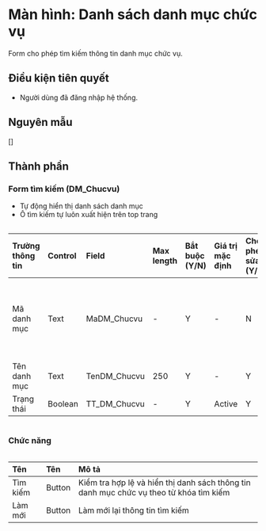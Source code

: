 # Màn hình: Danh sách danh mục chức vụ
Form cho phép tìm kiếm thông tin danh mục chức vụ.

## Điều kiện tiên quyết
- Người dùng đã đăng nhập hệ thống.

## Nguyên mẫu
[]

## Thành phần

### Form tìm kiếm (DM_Chucvu)
- Tự động hiển thị danh sách danh mục 
- Ô tìm kiếm tự luôn xuất hiện trên top trang

<div style="overflow-x:auto">

| Trường thông tin | Control  | Field           | Max length | Bắt buộc (Y/N) | Giá trị mặc định | Cho phép sửa (Y/N) | Mô tả                                           |
|:-----------------|:---------|:----------------|:-----------|:---------------|:-----------------|:-------------------|:------------------------------------------------|
| Mã danh mục      | Text     | MaDM_Chucvu     | -          | Y              | -                | N                  | Mã danh mục tự tăng trong danh sách             |
| Tên danh mục     | Text     | TenDM_Chucvu    | 250        | Y              | -                | Y                  |                                                 |
| Trạng thái       | Boolean  | TT_DM_Chucvu    | -          | Y              | Active           | Y                  |                                                 |

</div>

### Chức năng

<div style="overflow-x:auto">

| Tên          | Tên   | Mô tả                                                                                                              |
|:-------------|:-------|:------------------------------------------------------------------------------------------------------------------|
| Tìm kiếm     | Button | Kiểm tra hợp lệ và hiển thị danh sách thông tin danh mục chức vụ theo từ khóa tìm kiếm           |
| Làm mới      | Button | Làm mới lại thông tin tìm kiếm                                                                                    |
